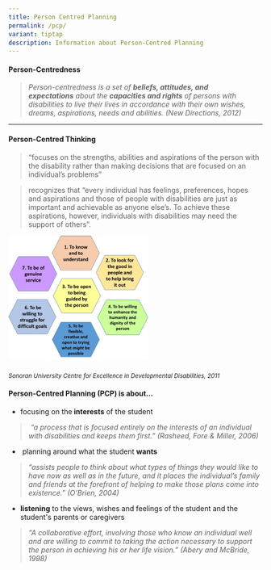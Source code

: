 ```yaml
---
title: Person Centred Planning
permalink: /pcp/
variant: tiptap
description: Information about Person-Centred Planning
---
```

<h4><strong>Person-Centredness</strong></h4>
<blockquote>
<p><em>Person-centredness is a set of&nbsp;</em><strong><em>beliefs, attitudes, and expectations</em></strong><em>&nbsp;about the&nbsp;</em><strong><em>capacities and rights</em></strong><em>&nbsp;of persons with disabilities to live their lives in accordance with their own wishes, dreams, aspirations, needs and abilities. (New Directions, 2012)&nbsp; &nbsp;</em>
</p>
</blockquote>
<hr>
<h4><strong>Person-Centred Thinking</strong></h4>
<blockquote>
<p>“focuses on the strengths, abilities and aspirations of the person with
the disability rather than making decisions that are focused on an individual’s
problems”</p>
</blockquote>
<blockquote>
<p>recognizes that “every individual has feelings, preferences, hopes and
aspirations and those of people with disabilities are just as important
and achievable as anyone else’s. To achieve these aspirations, however,
individuals with disabilities may need the support of others”.&nbsp;</p>
</blockquote>
<div class="isomer-image-wrapper">
<img style="width: 55%;" height="auto" width="100%" alt="PCP Honeycomb" src="/images/PCP_Honeycomb.jpg">
</div>
<p><em><sub>Sonoran University Centre for Excellence in Developmental Disabilities, 2011</sub></em>
</p>
<p></p>
<h4><strong>Person-Centred Planning (PCP) is about…</strong></h4>
<ul data-tight="true" class="tight">
<li>
<p>focusing on the<strong>&nbsp;interests</strong>&nbsp;of the student</p>
</li>
</ul>
<blockquote>
<p><em>&nbsp;“a process that is focused entirely on the interests of an individual with disabilities and keeps them first.” (Rasheed, Fore &amp; Miller, 2006)</em>
</p>
</blockquote>
<ul data-tight="true" class="tight">
<li>
<p>&nbsp;planning around what the student&nbsp;<strong>wants</strong>
</p>
</li>
</ul>
<blockquote>
<p><em>“assists people to think about what types of things they would like to have now as well as in the future, and it places the individual’s family and friends at the forefront of helping to make those plans come into existence.” (O’Brien, 2004)</em>
</p>
</blockquote>
<ul data-tight="true" class="tight">
<li>
<p><strong>listening</strong>&nbsp;to the views, wishes and feelings of the&nbsp;student&nbsp;and
the student's parents or&nbsp;caregivers</p>
</li>
</ul>
<blockquote>
<p><em>“A collaborative effort, involving those who know an individual well and are willing to commit to taking the action necessary to support the person in achieving his or her life vision.” (Abery and McBride, 1998)</em>
</p>
</blockquote>
<p></p>
<p></p>
<p></p>